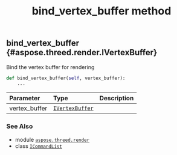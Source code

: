 ﻿---
title: bind_vertex_buffer method
second_title: Aspose.3D for Python via .NET API References
description: 
type: docs
weight: 50
url: /python-net/aspose.threed.render/icommandlist/bind_vertex_buffer/
is_root: false
---

## bind_vertex_buffer {#aspose.threed.render.IVertexBuffer}

Bind the vertex buffer for rendering



```python
def bind_vertex_buffer(self, vertex_buffer):
    ...
```


| Parameter | Type | Description |
| :- | :- | :- |
| vertex_buffer | [`IVertexBuffer`](/3d/python-net/aspose.threed.render/ivertexbuffer) |  |



### See Also
* module [`aspose.threed.render`](../../)
* class [`ICommandList`](/3d/python-net/aspose.threed.render/icommandlist)
